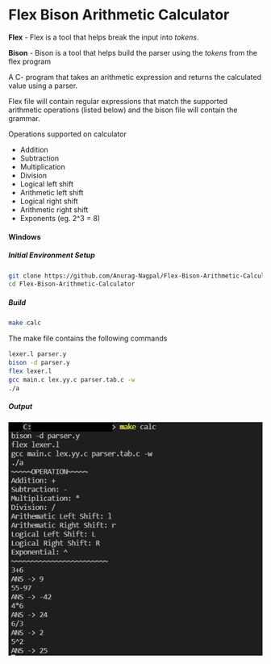 # Flex Bison Arithmetic Calculator 

**Flex** - Flex is a tool that helps break the input into *tokens*.

**Bison** - Bison is a tool that helps build the parser using the *tokens*  from the flex program

A C- program that takes  an arithmetic expression and returns the calculated value using a parser.

Flex file will contain regular expressions that match the supported arithmetic operations (listed below) and the bison file will contain the grammar.

Operations supported on calculator 

* Addition
* Subtraction
* Multiplication
* Division
* Logical left shift
* Arithmetic left shift
* Logical right shift
* Arithmetic right shift
* Exponents (eg. 2^3 = 8)

#### Windows

##### Initial Environment Setup 

```bash 
git clone https://github.com/Anurag-Nagpal/Flex-Bison-Arithmetic-Calculator.git
cd Flex-Bison-Arithmetic-Calculator
```

##### Build 

```bash
make calc 
```

The make file contains the following commands 

```bash
lexer.l parser.y
bison -d parser.y
flex lexer.l
gcc main.c lex.yy.c parser.tab.c -w
./a
```

##### Output 

![Output Image](https://github.com/Anurag-Nagpal/Flex-Bison-Arithmetic-Calculator/blob/master/output.png)
